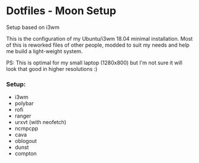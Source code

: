 # Dotfiles - Moon Setup
Setup based on i3wm

This is the configuration of my Ubuntu/i3wm 18.04 minimal installation. Most of this is reworked files of other people, modded to suit my needs and help me build a light-weight system.

PS: This is optimal for my small laptop (1280x800) but I'm not sure it will look that good in higher resolutions :)

### Setup:
* i3wm
* polybar
* rofi
* ranger
* urxvt (with neofetch)
* ncmpcpp
* cava
* oblogout
* dunst
* compton
